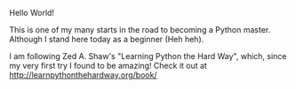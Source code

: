 Hello World!

This is one of my many starts in the road to becoming a Python master. 
Although I stand here today as a beginner (Heh heh). 

I am following Zed A. Shaw's "Learning Python the Hard Way", which, since my very first try I found to be amazing!
Check it out at http://learnpythonthehardway.org/book/
